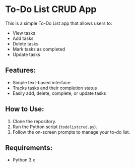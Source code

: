 # To-Do List CRUD App

This is a simple To-Do List app that allows users to:
- View tasks
- Add tasks
- Delete tasks
- Mark tasks as completed
- Update tasks

## Features:
- Simple text-based interface
- Tracks tasks and their completion status
- Easily add, delete, complete, or update tasks

## How to Use:
1. Clone the repository.
2. Run the Python script (`todolistcrud.py`).
3. Follow the on-screen prompts to manage your to-do list.

## Requirements:
- Python 3.x

